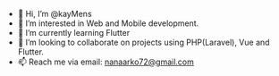 - 👋 Hi, I’m @kayMens
- 👀 I’m interested in Web and Mobile development.
- 🌱 I’m currently learning Flutter
- 💞️ I’m looking to collaborate on projects using PHP(Laravel), Vue and Flutter.
- 📫 Reach me via email: nanaarko72@gmail.com

<!---
kayMens/kayMens is a ✨ special ✨ repository because its `README.md` (this file) appears on your GitHub profile.
You can click the Preview link to take a look at your changes.
--->
